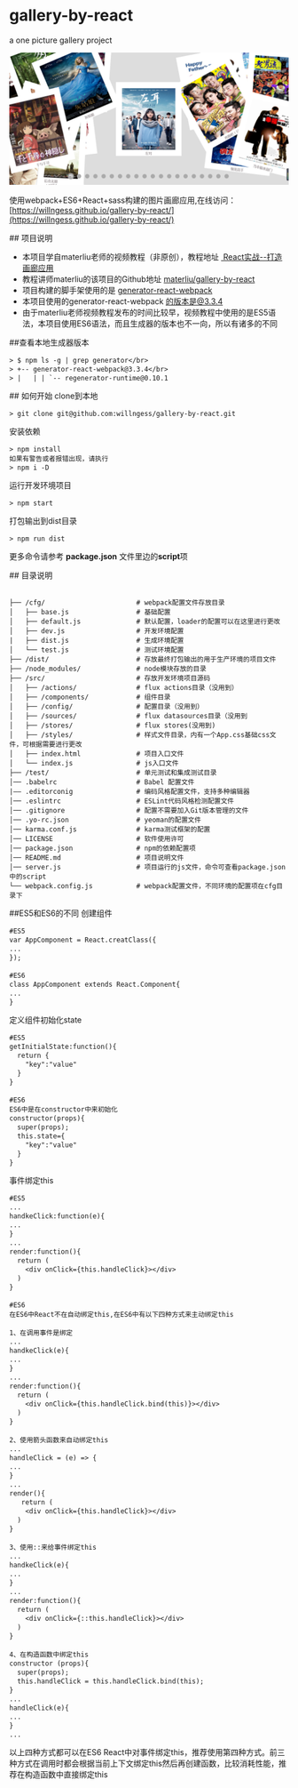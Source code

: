 gallery-by-react
=
a one picture gallery project

![](https://github.com/willngess/gallery-by-react/blob/master/src/images/R0VFA294ZRJ12CP914KI.png?raw=true)

使用webpack+ES6+React+sass构建的图片画廊应用,在线访问：[https://willngess.github.io/gallery-by-react/](https://willngess.github.io/gallery-by-react/)

## 项目说明
- 本项目学自materliu老师的视频教程（非原创），教程地址 [ React实战--打造画廊应用](http://www.imooc.com/learn/507)
- 教程讲师materliu的该项目的Github地址 [materliu/gallery-by-react](https://github.com/materliu/gallery-by-react)
- 项目构建的脚手架使用的是 [generator-react-webpack](https://github.com/react-webpack-generators/generator-react-webpack)
- 本项目使用的generator-react-webpack 的版本是@3.3.4
- 由于materliu老师视频教程发布的时间比较早，视频教程中使用的是ES5语法，本项目使用ES6语法，而且生成器的版本也不一向，所以有诸多的不同

##查看本地生成器版本
```
> $ npm ls -g | grep generator</br>
> +-- generator-react-webpack@3.3.4</br>
> |   | | `-- regenerator-runtime@0.10.1
```

## 如何开始
clone到本地
```
> git clone git@github.com:willngess/gallery-by-react.git
```
安装依赖
```
> npm install
如果有警告或者报错出现，请执行
> npm i -D
```
运行开发环境项目
```
> npm start
```
打包输出到dist目录
```
> npm run dist
```
更多命令请参考 **package.json** 文件里边的**script**项

## 目录说明
```

├── /cfg/                       # webpack配置文件存放目录
│   ├── base.js                 # 基础配置
│   ├── default.js              # 默认配置，loader的配置可以在这里进行更改
│   ├── dev.js                  # 开发环境配置
|   ├── dist.js                 # 生成环境配置
│   └── test.js                 # 测试环境配置
├── /dist/                      # 存放最终打包输出的用于生产环境的项目文件
├── /node_modules/              # node模块存放的目录
├── /src/                       # 存放开发环境项目源码
│   ├── /actions/               # flux actions目录（没用到）
│   ├── /components/            # 组件目录
│   ├── /config/                # 配置目录（没用到）
│   ├── /sources/               # flux datasources目录（没用到
│   ├── /stores/                # flux stores(没用到)
│   ├── /styles/                # 样式文件目录，内有一个App.css基础css文件，可根据需要进行更改
│   ├── index.html              # 项目入口文件
│   └── index.js                # js入口文件
├── /test/                      # 单元测试和集成测试目录
│── .babelrc                    # Babel 配置文件
|—— .editorconig                # 编码风格配置文件，支持多种编辑器
│── .eslintrc                   # ESLint代码风格检测配置文件
│── .gitignore                  # 配置不需要加入Git版本管理的文件
│── .yo-rc.json                 # yeoman的配置文件
│── karma.conf.js               # karma测试框架的配置
│── LICENSE                     # 软件使用许可
│── package.json                # npm的依赖配置项
│── README.md                   # 项目说明文件
│── server.js                   # 项目运行的js文件，命令可查看package.json中的script
└── webpack.config.js           # webpack配置文件，不同环境的配置项在cfg目录下
```

##ES5和ES6的不同
创建组件
```
#ES5
var AppComponent = React.creatClass({
...
});

#ES6
class AppComponent extends React.Component{
...
}
```
定义组件初始化state
```
#ES5
getInitialState:function(){
  return {
    "key":"value"
  }
}

#ES6
ES6中是在constructor中来初始化
constructor(props){
  super(props);
  this.state={
    "key":"value"
  }
}
```
事件绑定this
```
#ES5
...
handkeClick:function(e){
...
}
...
render:function(){
  return (
    <div onClick={this.handleClick}></div>
  )
}

#ES6
在ES6中React不在自动绑定this,在ES6中有以下四种方式来主动绑定this

1、在调用事件是绑定
...
handkeClick(e){
...
}
...
render:function(){
  return (
    <div onClick={this.handleClick.bind(this)}></div>
  )
}

2、使用箭头函数来自动绑定this
...
handleClick = (e) => {
...
}
...
render(){
   return (
    <div onClick={this.handleClick}></div>
  )
}

3、使用::来给事件绑定this
...
handkeClick(e){
...
}
...
render:function(){
  return (
    <div onClick={::this.handleClick}></div>
  )
}

4、在构造函数中绑定this
constructor (props){
  super(props);
  this.handleClick = this.handleClick.bind(this);
}
...
handleClick(e){
...
}
...
```
以上四种方式都可以在ES6 React中对事件绑定this，推荐使用第四种方式。前三种方式在调用时都会根据当前上下文绑定this然后再创建函数，比较消耗性能，推荐在构造函数中直接绑定this
